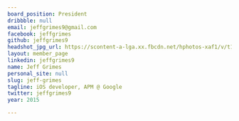 ```yaml
---
board_position: President
dribbble: null
email: jeffgrimes9@gmail.com
facebook: jeffgrimes
github: jeffgrimes9
headshot_jpg_url: https://scontent-a-lga.xx.fbcdn.net/hphotos-xaf1/v/t1.0-9/10616556_10153427297109572_5986400218810103988_n.jpg?oh=88990f3e425807ff7dddf148b549412c&oe=5489913B
layout: member_page
linkedin: jeffgrimes9
name: Jeff Grimes
personal_site: null
slug: jeff-grimes
tagline: iOS developer, APM @ Google
twitter: jeffgrimes9
year: 2015

---
```

